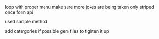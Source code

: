 loop with proper menu 
make sure more jokes are being taken only striped once form api

used sample method 

add catergories if possible
gem files to tighten it up
